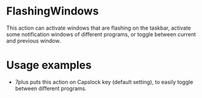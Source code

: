 # FlashingWindows #
This action can activate windows that are flashing on the taskbar, activate some notification windows of different programs, or toggle between current and previous window.

# Usage examples #
  * 7plus puts this action on Capslock key (default setting), to easily toggle between different programs.